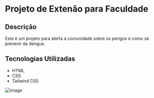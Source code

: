 # Projeto de Extenão para Faculdade

## Descrição
Este é um projeto para alerta a comunidade sobre os perigos e como se prevenir da dengue.

## Tecnologias Utilizadas
- HTML
- CSS
- Tailwind CSS

![image](https://github.com/user-attachments/assets/87a23ac7-a73c-4976-b304-3932222fa9f9)
